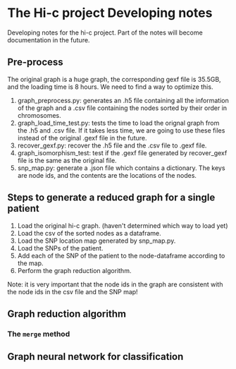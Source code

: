 # The Hi-c project Developing notes
Developing notes for the hi-c project. Part of the notes will become documentation in the future.

## Pre-process
The original graph is a huge graph, the corresponding gexf file is 35.5GB, and the loading time is 8 hours. We need to find a way to optimize this. 
1. graph_preprocess.py: generates an .h5 file containing all the information of the graph and a .csv file containing the nodes sorted by their order in chromosomes.
2. graph_load_time_test.py: tests the time to load the orignal graph from the .h5 and .csv file. If it takes less time, we are going to use these files instead of the original .gexf file in the future.
3. recover_gexf.py: recover the .h5 file and the .csv file to .gexf file.
4. graph_isomorphism_test: test if the .gexf file generated by recover_gexf file is the same as the original file.
5. snp_map.py: generate a .json file which contains a dictionary. The keys are node ids, and the contents are the locations of the nodes.

## Steps to generate a reduced graph for a single patient
1. Load the original hi-c graph. (haven't determined which way to load yet)
2. Load the csv of the sorted nodes as a dataframe.
3. Load the SNP location map generated by snp_map.py.
4. Load the SNPs of the patient.
5. Add each of the SNP of the patient to the node-dataframe according to the map.
6. Perform the graph reduction algorithm. 

Note: it is very important that the node ids in the graph are consistent with the node ids in the csv file and the SNP map!

## Graph reduction algorithm

### The ```merge``` method

## Graph neural network for classification